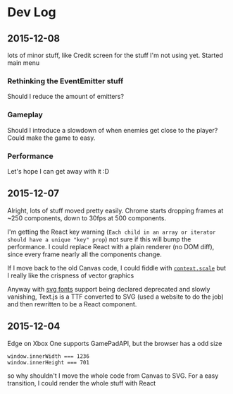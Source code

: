 # Dev Log

## 2015-12-08
lots of minor stuff, like Credit screen for the stuff I'm not using yet.
Started main menu

### Rethinking the EventEmitter stuff
Should I reduce the amount of emitters?

### Gameplay
Should I introduce a slowdown of when enemies get close to the player?
Could make the game to easy.

### Performance
Let's hope I can get away with it :D

## 2015-12-07
Alright, lots of stuff moved pretty easily. Chrome starts dropping frames at
~250 components, down to 30fps at 500 components.

I'm getting the React key warning
(`Each child in an array or iterator should have a unique "key" prop`)
not sure if this will bump the performance. I could replace React with a plain
renderer (no DOM diff), since every frame nearly all the components change.

If I move back to the old Canvas code, I could fiddle with
[`context.scale`](https://developer.mozilla.org/en-US/docs/Web/API/CanvasRenderingContext2D/scale)
but I really like the crispness of vector graphics

Anyway with [svg fonts](http://caniuse.com/#feat=svg-fonts) support being declared
deprecated and slowly vanishing, Text.js is a TTF converted to SVG (used a
website to do the job) and then rewritten to be a React component.

## 2015-12-04
Edge on Xbox One supports GamePadAPI, but the browser has a odd size
```
window.innerWidth === 1236
window.innerHeight === 701
```
so why shouldn't I move the whole code from Canvas to SVG.
For a easy transition, I could render the whole stuff with React
